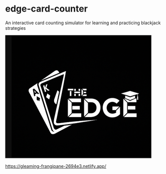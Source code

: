 # edge-card-counter
An interactive card counting simulator for learning and practicing blackjack strategies

![dev-starter Chat Demo](https://github.com/LMLK-seal/edge-card-counter/blob/main/logo.png)

https://gleaming-frangipane-2694e3.netlify.app/
